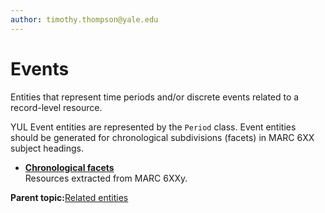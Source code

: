 ```yaml
---
author: timothy.thompson@yale.edu
---
```


# Events

Entities that represent time periods and/or discrete events related to a record-level resource.

YUL Event entities are represented by the `Period` class. Event entities should be generated for chronological subdivisions \(facets\) in MARC 6XX subject headings.

-   **[Chronological facets](../tasks/events/chronological_facets.md)**  
Resources extracted from MARC 6XXy.

**Parent topic:**[Related entities](../tasks/related_entities.md)

